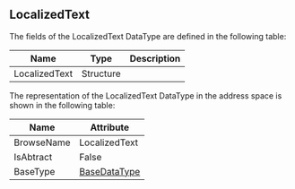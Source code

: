 <!-- datatype -->
## LocalizedText
<!-- end of description -->
The fields of the LocalizedText DataType are defined in the following table:  

|Name|Type|Description|
|---|---|---|
|LocalizedText|Structure||

The representation of the LocalizedText DataType in the address space is shown in the following table:  

|Name|Attribute|
|---|---|
|BrowseName|LocalizedText|
|IsAbtract|False|
|BaseType|[BaseDataType](../../../Part3/DataTypes/BaseDataType/readme.md)|

